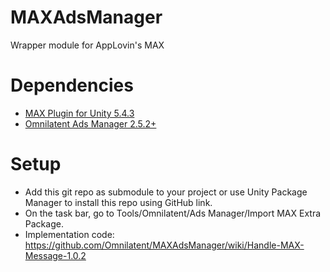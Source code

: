 # MAXAdsManager
Wrapper module for AppLovin's MAX

# Dependencies
- [MAX Plugin for Unity 5.4.3](https://dash.applovin.com/documentation/mediation/unity/getting-started/integration)
- [Omnilatent Ads Manager 2.5.2+](https://github.com/Omnilatent/OmniAdsManager)

# Setup
- Add this git repo as submodule to your project or use Unity Package Manager to install this repo using GitHub link.
- On the task bar, go to Tools/Omnilatent/Ads Manager/Import MAX Extra Package.
- Implementation code: https://github.com/Omnilatent/MAXAdsManager/wiki/Handle-MAX-Message-1.0.2